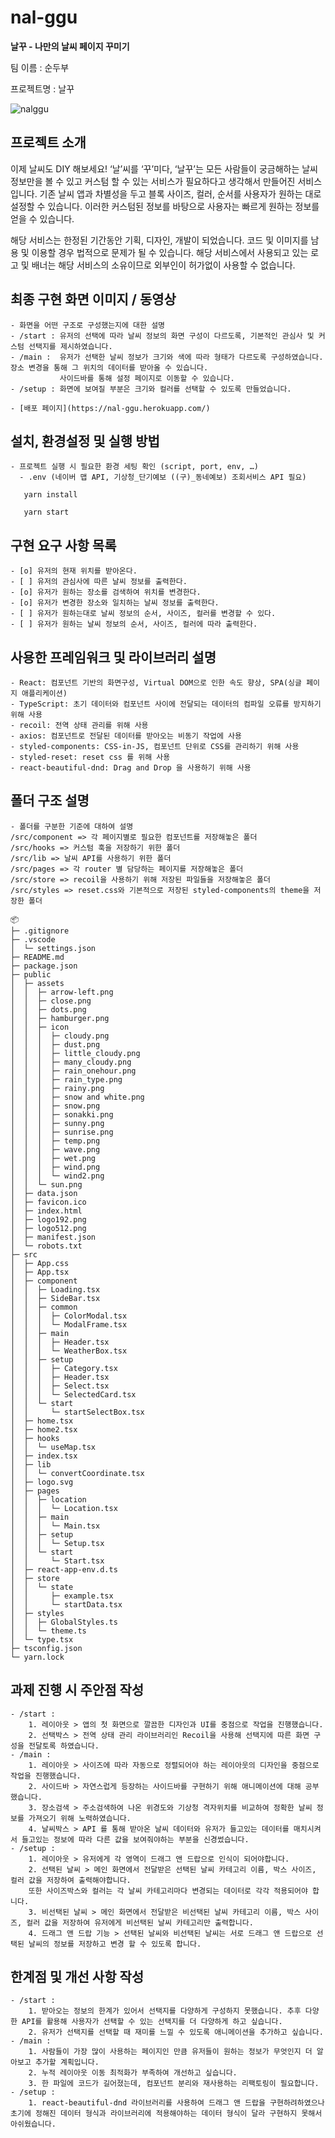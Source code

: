 # nal-ggu
**날꾸 - 나만의 날씨 페이지 꾸미기**

팀 이름 : 순두부

프로젝트명 : 날꾸

![nalggu](https://i.imgur.com/fzYxAlg.png)

## 프로젝트 소개
이제 날씨도 DIY 해보세요!
‘날’씨를 ‘꾸’미다, ‘날꾸’는 모든 사람들이 궁금해하는 날씨 정보만을 볼 수 있고 커스텀 할 수 있는 서비스가 필요하다고 생각해서 만들어진 서비스입니다. 
기존 날씨 앱과 차별성을 두고 블록 사이즈, 컬러, 순서를 사용자가 원하는 대로 설정할 수 있습니다. 이러한 커스텀된 정보를 바탕으로 사용자는 빠르게 원하는 정보를 얻을 수 있습니다.
 
해당 서비스는 한정된 기간동안 기획, 디자인, 개발이 되었습니다. 코드 및 이미지를 남용 및 이용할 경우 법적으로 문제가 될 수 있습니다. 해당 서비스에서 사용되고 있는 로고 및 배너는 해당 서비스의 소유이므로 외부인이 허가없이 사용할 수 없습니다. 

## 최종 구현 화면 이미지 / 동영상
    - 화면을 어떤 구조로 구성했는지에 대한 설명
    - /start : 유저의 선택에 따라 날씨 정보의 화면 구성이 다르도록, 기본적인 관심사 및 커스텀 선택지를 제시하였습니다.
    - /main :  유저가 선택한 날씨 정보가 크기와 색에 따라 형태가 다르도록 구성하였습니다.장소 변경을 통해 그 위치의 데이터를 받아올 수 있습니다.
               사이드바를 통해 설정 페이지로 이동할 수 있습니다.
    - /setup : 화면에 보여질 부분은 크기와 컬러를 선택할 수 있도록 만들었습니다.
    
    - [배포 페이지](https://nal-ggu.herokuapp.com/) 
    
## 설치, 환경설정 및 실행 방법

    - 프로젝트 실행 시 필요한 환경 세팅 확인 (script, port, env, …)
      - .env (네이버 맵 API, 기상청_단기예보 ((구)_동네예보) 조회서비스 API 필요)

       yarn install
       
       yarn start
       
       

## 구현 요구 사항 목록
    - [o] 유저의 현재 위치를 받아온다.
    - [ ] 유저의 관심사에 따른 날씨 정보를 출력한다.
    - [o] 유저가 원하는 장소를 검색하여 위치를 변경한다.
    - [o] 유저가 변경한 장소와 일치하는 날씨 정보를 출력한다.
    - [ ] 유저가 원하는대로 날씨 정보의 순서, 사이즈, 컬러를 변경할 수 있다.
    - [ ] 유저가 원하는 날씨 정보의 순서, 사이즈, 컬러에 따라 출력한다.

## 사용한 프레임워크 및 라이브러리 설명
    - React: 컴포넌트 기반의 화면구성, Virtual DOM으로 인한 속도 향상, SPA(싱글 페이지 애플리케이션)
    - TypeScript: 초기 데이터와 컴포넌트 사이에 전달되는 데이터의 컴파일 오류를 방지하기 위해 사용
    - recoil: 전역 상태 관리를 위해 사용
    - axios: 컴포넌트로 전달된 데이터를 받아오는 비동기 작업에 사용
    - styled-components: CSS-in-JS, 컴포넌트 단위로 CSS를 관리하기 위해 사용 
    - styled-reset: reset css 를 위해 사용
    - react-beautiful-dnd: Drag and Drop 을 사용하기 위해 사용

## 폴더 구조 설명
    - 폴더를 구분한 기준에 대하여 설명
    /src/component => 각 페이지별로 필요한 컴포넌트를 저장해놓은 폴더
    /src/hooks => 커스텀 훅을 저장하기 위한 폴더
    /src/lib => 날씨 API를 사용하기 위한 폴더
    /src/pages => 각 router 별 담당하는 페이지를 저장해놓은 폴더
    /src/store => recoil을 사용하기 위해 저장된 파일들을 저장해놓은 폴더
    /src/styles => reset.css와 기본적으로 저장된 styled-components의 theme을 저장한 폴더
    
```
📦 
├─ .gitignore
├─ .vscode
│  └─ settings.json
├─ README.md
├─ package.json
├─ public
│  ├─ assets
│  │  ├─ arrow-left.png
│  │  ├─ close.png
│  │  ├─ dots.png
│  │  ├─ hamburger.png
│  │  ├─ icon
│  │  │  ├─ cloudy.png
│  │  │  ├─ dust.png
│  │  │  ├─ little_cloudy.png
│  │  │  ├─ many_cloudy.png
│  │  │  ├─ rain_onehour.png
│  │  │  ├─ rain_type.png
│  │  │  ├─ rainy.png
│  │  │  ├─ snow and white.png
│  │  │  ├─ snow.png
│  │  │  ├─ sonakki.png
│  │  │  ├─ sunny.png
│  │  │  ├─ sunrise.png
│  │  │  ├─ temp.png
│  │  │  ├─ wave.png
│  │  │  ├─ wet.png
│  │  │  ├─ wind.png
│  │  │  └─ wind2.png
│  │  └─ sun.png
│  ├─ data.json
│  ├─ favicon.ico
│  ├─ index.html
│  ├─ logo192.png
│  ├─ logo512.png
│  ├─ manifest.json
│  └─ robots.txt
├─ src
│  ├─ App.css
│  ├─ App.tsx
│  ├─ component
│  │  ├─ Loading.tsx
│  │  ├─ SideBar.tsx
│  │  ├─ common
│  │  │  ├─ ColorModal.tsx
│  │  │  └─ ModalFrame.tsx
│  │  ├─ main
│  │  │  ├─ Header.tsx
│  │  │  └─ WeatherBox.tsx
│  │  ├─ setup
│  │  │  ├─ Category.tsx
│  │  │  ├─ Header.tsx
│  │  │  ├─ Select.tsx
│  │  │  └─ SelectedCard.tsx
│  │  └─ start
│  │     └─ startSelectBox.tsx
│  ├─ home.tsx
│  ├─ home2.tsx
│  ├─ hooks
│  │  └─ useMap.tsx
│  ├─ index.tsx
│  ├─ lib
│  │  └─ convertCoordinate.tsx
│  ├─ logo.svg
│  ├─ pages
│  │  ├─ location
│  │  │  └─ Location.tsx
│  │  ├─ main
│  │  │  └─ Main.tsx
│  │  ├─ setup
│  │  │  └─ Setup.tsx
│  │  └─ start
│  │     └─ Start.tsx
│  ├─ react-app-env.d.ts
│  ├─ store
│  │  └─ state
│  │     ├─ example.tsx
│  │     └─ startData.tsx
│  ├─ styles
│  │  ├─ GlobalStyles.ts
│  │  └─ theme.ts
│  └─ type.tsx
├─ tsconfig.json
└─ yarn.lock
```

## 과제 진행 시 주안점 작성
    - /start : 
        1. 레이아웃 > 앱의 첫 화면으로 깔끔한 디자인과 UI를 중점으로 작업을 진행했습니다.
        2. 선택박스 > 전역 상태 관리 라이브러리인 Recoil을 사용해 선택지에 따른 화면 구성을 전달토록 하였습니다.
    - /main : 
        1. 레이아웃 > 사이즈에 따라 자동으로 정렬되어야 하는 레이아웃의 디자인을 중점으로 작업을 진행했습니다.
        2. 사이드바 > 자연스럽게 등장하는 사이드바를 구현하기 위해 애니메이션에 대해 공부했습니다.
        3. 장소검색 > 주소검색하여 나온 위경도와 기상청 격자위치를 비교하여 정확한 날씨 정보를 가져오기 위해 노력하였습니다. 
        4. 날씨박스 > API 를 통해 받아온 날씨 데이터와 유저가 들고있는 데이터를 매치시켜서 들고있는 정보에 따라 다른 값을 보여줘야하는 부분을 신경썼습니다.
    - /setup :
        1. 레이아웃 > 유저에게 각 영역이 드래그 앤 드랍으로 인식이 되어야합니다.
        2. 선택된 날씨 > 메인 화면에서 전달받은 선택된 날씨 카테고리 이름, 박스 사이즈, 컬러 값을 저장하여 출력해야합니다.
        또한 사이즈박스와 컬러는 각 날씨 카테고리마다 변경되는 데이터로 각각 적용되어야 합니다.
        3. 비선택된 날씨 > 메인 화면에서 전달받은 비선택된 날씨 카테고리 이름, 박스 사이즈, 컬러 값을 저장하여 유저에게 비선택된 날씨 카테고리만 출력합니다.
        4. 드래그 앤 드랍 기능 > 선택된 날씨와 비선택된 날씨는 서로 드래그 앤 드랍으로 선택된 날씨의 정보를 저장하고 변경 할 수 있도록 합니다.
    
## 한계점 및 개선 사항 작성
    - /start : 
        1. 받아오는 정보의 한계가 있어서 선택지를 다양하게 구성하지 못했습니다. 추후 다양한 API를 활용해 사용자가 선택할 수 있는 선택지를 더 다양하게 하고 싶습니다.
        2. 유저가 선택지를 선택할 때 재미를 느낄 수 있도록 애니메이션을 추가하고 싶습니다.
    - /main : 
        1. 사람들이 가장 많이 사용하는 페이지인 만큼 유저들이 원하는 정보가 무엇인지 더 알아보고 추가할 계획입니다.
        2. 누적 레이아웃 이동 최적화가 부족하여 개선하고 싶습니다.
        3. 한 파일에 코드가 길어졌는데, 컴포넌트 분리와 재사용하는 리팩토링이 필요합니다.
    - /setup : 
        1. react-beautiful-dnd 라이브러리를 사용하여 드래그 앤 드랍을 구현하려하였으나 초기에 정해진 데이터 형식과 라이브러리에 적용해야하는 데이터 형식이 달라 구현하지 못해서 아쉬웠습니다.
